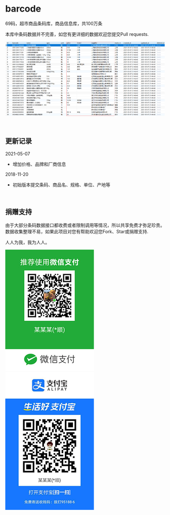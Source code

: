 # barcode
69码，超市商品条码库，商品信息库，共100万条

本库中条码数据并不完善，如您有更详细的数据欢迎您提交Pull requests.

![条码库截图](https://github.com/EricLiuCN/barcode/blob/master/preview.png "商品条码库") 
   
&nbsp;
&nbsp;
## 更新记录
2021-05-07  
  * 增加价格、品牌和厂商信息  

2018-11-20  
  * 初始版本提交条码、商品名、规格、单位、产地等  

&nbsp;
&nbsp;
## 捐赠支持
由于大部分条码数据接口都收费或者限制调用等情况，所以共享免费才弥足珍贵。  
数据收集整理不易，如果此项目对您有帮助欢迎您Fork、Star或捐赠支持.   

人人为我，我为人人。

![微信收款码](https://github.com/EricLiuCN/barcode/blob/master/wxpay.jpg "微信收款码") ![支付宝收款码](https://github.com/EricLiuCN/barcode/blob/master/alipay.jpg "支付宝收款码") 
